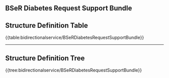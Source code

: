 ## BSeR Diabetes Request Support Bundle

## Structure Definition Table

{{table:bidirectionalservice/BSeRDiabetesRequestSupportBundle}}

---
## Structure Definition Tree

{{tree:bidirectionalservice/BSeRDiabetesRequestSupportBundle}}

